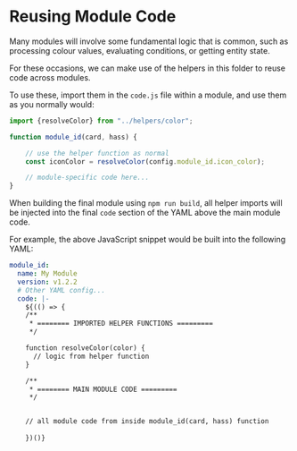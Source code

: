 # Reusing Module Code

Many modules will involve some fundamental logic that is common, such as
processing colour values, evaluating conditions, or getting entity state.

For these occasions, we can make use of the helpers in this folder to reuse code
across modules.

To use these, import them in the `code.js` file within a module, and use them as you normally would:

```javascript
import {resolveColor} from "../helpers/color";

function module_id(card, hass) {

    // use the helper function as normal
    const iconColor = resolveColor(config.module_id.icon_color);

    // module-specific code here...
}
```

When building the final module using `npm run build`, all helper imports will be injected into the final `code` section of the YAML
above the main module code.

For example, the above JavaScript snippet would be built into the following YAML:

```yaml
module_id:
  name: My Module
  version: v1.2.2
  # Other YAML config...
  code: |-
    ${(() => {
    /**
     * ======== IMPORTED HELPER FUNCTIONS =========
     */

    function resolveColor(color) {
      // logic from helper function
    }

    /**
     * ======== MAIN MODULE CODE =========
     */


    // all module code from inside module_id(card, hass) function
    
    })()}

```